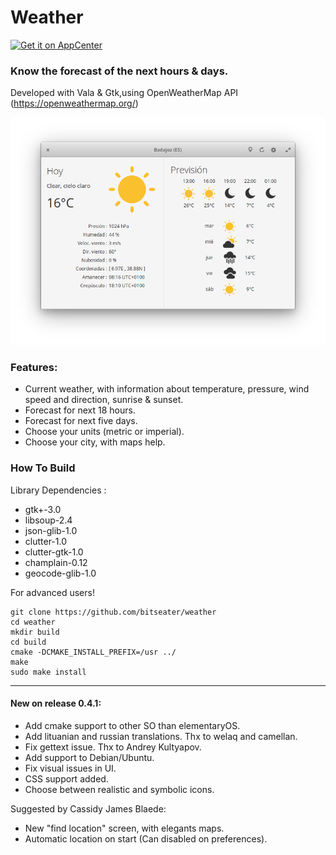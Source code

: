 # Weather

[![Get it on AppCenter](https://appcenter.elementary.io/badge.svg)](https://appcenter.elementary.io/com.github.bitseater.weather)﻿

### Know the forecast of the next hours & days.

Developed with Vala & Gtk,using OpenWeatherMap API (https://openweathermap.org/)

![Screenshot](screenshot.png  "Weather")

### Features:

- Current weather, with information about temperature, pressure, wind speed and direction, sunrise & sunset.
- Forecast for next 18 hours.
- Forecast for next five days.
- Choose your units (metric or imperial).
- Choose your city, with maps help.

### How To Build

Library Dependencies :

- gtk+-3.0
- libsoup-2.4
- json-glib-1.0
- clutter-1.0
- clutter-gtk-1.0
- champlain-0.12
- geocode-glib-1.0

For advanced users!

	git clone https://github.com/bitseater/weather
	cd weather
	mkdir build
	cd build
	cmake -DCMAKE_INSTALL_PREFIX=/usr ../
	make
	sudo make install

----

#### New on release 0.4.1:

- Add cmake support to other SO than elementaryOS.
- Add lituanian and russian translations. Thx to welaq and camellan.
- Fix gettext issue. Thx to Andrey Kultyapov.
- Add support to Debian/Ubuntu.
- Fix visual issues in UI.
- CSS support added.
- Choose between realistic and symbolic icons.
  
Suggested by Cassidy James Blaede:
  
- New "find location" screen, with elegants maps.
- Automatic location on start (Can disabled on preferences).
